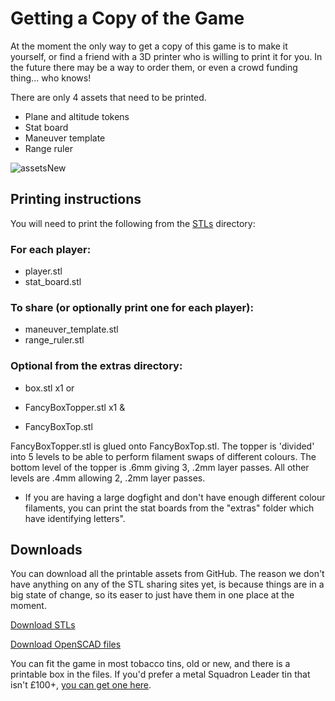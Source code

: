 # Getting a Copy of the Game

At the moment the only way to get a copy of this game is to make it yourself, or find a friend with a 3D printer who is willing to print it for you. In the future there may be a way to order them, or even a crowd funding thing... who knows!

There are only 4 assets that need to be printed.

- Plane and altitude tokens
- Stat board
- Maneuver template
- Range ruler

![assetsNew](https://user-images.githubusercontent.com/91621088/211172716-5bc4983f-1582-4c58-9a07-ba0d7531282e.png)

## Printing instructions

You will need to print the following from the <a href="https://github.com/Wollivan/SquadronLeader/tree/main/PrintingAssets/3D%20Printing/STLs" target="_blank">STLs</a> directory:

### For each player:

- player.stl
- stat_board.stl

### To share (or optionally print one for each player):

- maneuver_template.stl
- range_ruler.stl

### Optional from the extras directory:

- box.stl x1
  or

- FancyBoxTopper.stl x1
  &
- FancyBoxTop.stl

FancyBoxTopper.stl is glued onto FancyBoxTop.stl. The topper is 'divided' into 5 levels to be able to perform filament swaps of different colours. The bottom level of the topper is .6mm giving 3, .2mm layer passes. All other levels are .4mm allowing 2, .2mm layer passes.

- If you are having a large dogfight and don't have enough different colour filaments, you can print the stat boards from the "extras" folder which have identifying letters".

## Downloads

You can download all the printable assets from GitHub. The reason we don't have anything on any of the STL sharing sites yet, is because things are in a big state of change, so its easer to just have them in one place at the moment.

<a href="https://github.com/Wollivan/SquadronLeader/tree/main/PrintingAssets/3D%20Printing/STLs" target="_blank" class="button">Download STLs</a>

<a href="https://github.com/Wollivan/SquadronLeader/tree/main/PrintingAssets/3D%20Printing/OpenSCAD" target="_blank" class="button">Download OpenSCAD files</a>

You can fit the game in most tobacco tins, old or new, and there is a printable box in the files. If you'd prefer a metal Squadron Leader tin that isn't £100+, <a href="https://www.etsy.com/uk/listing/273646926/all-reserved-vintage-squadron-leader?show_sold_out_detail=1&ref=nla_listing_details" target="_blank">you can get one here</a>.
